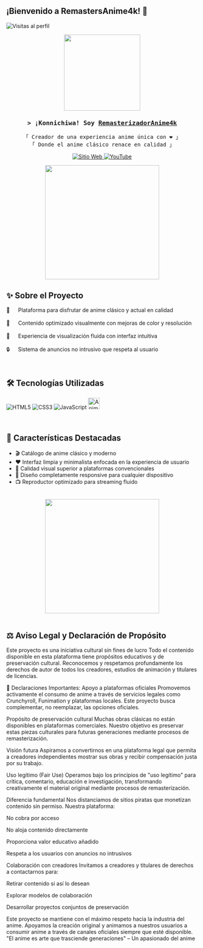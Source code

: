 ## ¡Bienvenido a RemastersAnime4k! 🎌

<img src="https://komarev.com/ghpvc/?username=RemasterizadorAnime4k&label=Visitas&color=ff69b4&style=flat" alt="Visitas al perfil" />

<p align="center"> <img src="https://media4.giphy.com/media/v1.Y2lkPTc5MGI3NjExazF1Y3Y0cGxwNnk1M2NuNHJvZ3FhdTNweTY3Mmt3N2E4NGM4cmYwMSZlcD12MV9pbnRlcm5hbF9naWZfYnlfaWQmY3Q9Zw/zVPiOxEsVBDB6/giphy.gif" width="200"> </p>
<a href="https://komarev.com/ghpvc/?username=RemasterizadorAnime4k">
  
</a>

<h3 align="center">
  <samp>&gt; ¡Konnichiwa! Soy 
      <b><a href="https://github.com/RemasterizadorAnime4k">RemasterizadorAnime4k</a></b>
  </samp>
</h3>

<p align="center"> 
  <samp>
    「 Creador de una experiencia anime única con ❤️ 」
    <br>
    「 Donde el anime clásico renace en calidad 」
  </samp>
</p>

<p align="center">
 <a href="https://remastersanime4k.github.io/" target="blank">
  <img src="https://img.shields.io/badge/Web_Anime-ff69b4?style=for-the-badge&logo=react&logoColor=white" alt="Sitio Web" />
 </a>
 <a href="https://www.youtube.com/@Remastersanime4k" target="_blank">
  <img src="https://img.shields.io/badge/YouTube-FF0000?style=for-the-badge&logo=youtube&logoColor=white" alt="YouTube"/>
 </a>
</p>

<div align="center">
  <img src="https://media0.giphy.com/media/v1.Y2lkPTc5MGI3NjExeDVmY3gzbzNiYnA5bThkbjhjMGxlZXY2M2p3bTFjbXg3aG1yOHM1ZCZlcD12MV9pbnRlcm5hbF9naWZfYnlfaWQmY3Q9Zw/nmRTCS8X0b5F4HWJhI/giphy.gif" width="300">
</div>

## ✨ Sobre el Proyecto

<p align="left"> 
  🌸 &emsp; Plataforma para disfrutar de anime clásico y actual en calidad<br/><br/>
  🎨 &emsp; Contenido optimizado visualmente con mejoras de color y resolución<br/><br/>
  🚀 &emsp; Experiencia de visualización fluida con interfaz intuitiva<br/><br/>
  🔒 &emsp; Sistema de anuncios no intrusivo que respeta al usuario
</p>

<br/>

## 🛠 Tecnologías Utilizadas

![HTML5](https://img.shields.io/badge/HTML5-E34F26?style=for-the-badge&logo=html5&logoColor=white)
![CSS3](https://img.shields.io/badge/CSS3-1572B6?style=for-the-badge&logo=css3&logoColor=white)
![JavaScript](https://img.shields.io/badge/JavaScript-F7DF1E?style=for-the-badge&logo=javascript&logoColor=black)
<img width="30" src="https://media1.tenor.com/m/jSBOen8Ps_YAAAAC/oguri-cap-oguri-cap-dancing.gif" alt="Anime remasterizado">

<br/>

## 🌟 Características Destacadas

- 🎬 Catálogo de anime clásico y moderno
- ❤️ Interfaz limpia y minimalista enfocada en la experiencia de usuario
- 🌈 Calidad visual superior a plataformas convencionales
- 📱 Diseño completamente responsive para cualquier dispositivo
- 📺 Reproductor optimizado para streaming fluido

<br/>

<div align="center">
  <img src="https://media0.giphy.com/media/v1.Y2lkPTc5MGI3NjExcHg1MGQ0MTBwbWxqNWwwZ2s0MDRjbW05MWRzNThnZzloOTVieWV4eSZlcD12MV9pbnRlcm5hbF9naWZfYnlfaWQmY3Q9Zw/4Ev0Ari2Nd9io/giphy.gif" width="300">
</div>

<br/>

## ⚖️ Aviso Legal y Declaración de Propósito

Este proyecto es una iniciativa cultural sin fines de lucro
Todo el contenido disponible en esta plataforma tiene propósitos educativos y de preservación cultural. Reconocemos y respetamos profundamente los derechos de autor de todos los creadores, estudios de animación y titulares de licencias.

📜 Declaraciones Importantes:
Apoyo a plataformas oficiales
Promovemos activamente el consumo de anime a través de servicios legales como Crunchyroll, Funimation y plataformas locales. Este proyecto busca complementar, no reemplazar, las opciones oficiales.

Propósito de preservación cultural
Muchas obras clásicas no están disponibles en plataformas comerciales. Nuestro objetivo es preservar estas piezas culturales para futuras generaciones mediante procesos de remasterización.

Visión futura
Aspiramos a convertirnos en una plataforma legal que permita a creadores independientes mostrar sus obras y recibir compensación justa por su trabajo.

Uso legítimo (Fair Use)
Operamos bajo los principios de "uso legítimo" para crítica, comentario, educación e investigación, transformando creativamente el material original mediante procesos de remasterización.

Diferencia fundamental
Nos distanciamos de sitios piratas que monetizan contenido sin permiso. Nuestra plataforma:

No cobra por acceso

No aloja contenido directamente

Proporciona valor educativo añadido

Respeta a los usuarios con anuncios no intrusivos

Colaboración con creadores
Invitamos a creadores y titulares de derechos a contactarnos para:

Retirar contenido si así lo desean

Explorar modelos de colaboración

Desarrollar proyectos conjuntos de preservación

Este proyecto se mantiene con el máximo respeto hacia la industria del anime. Apoyamos la creación original y animamos a nuestros usuarios a consumir anime a través de canales oficiales siempre que esté disponible.
"El anime es arte que trasciende generaciones"
– Un apasionado del anime
